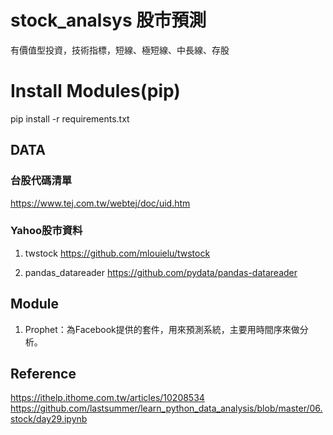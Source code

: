 # stock_analsys 股市預測
有價值型投資，技術指標，短線、極短線、中長線、存股

# Install Modules(pip)
pip install -r requirements.txt

## DATA
### 台股代碼清單
https://www.tej.com.tw/webtej/doc/uid.htm

### Yahoo股市資料
1. twstock
https://github.com/mlouielu/twstock

2. pandas_datareader
https://github.com/pydata/pandas-datareader

## Module
1. Prophet：為Facebook提供的套件，用來預測系統，主要用時間序來做分析。

## Reference
https://ithelp.ithome.com.tw/articles/10208534
https://github.com/lastsummer/learn_python_data_analysis/blob/master/06.stock/day29.ipynb
